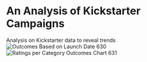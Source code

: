 # An Analysis of Kickstarter Campaigns
Analysis on Kickstarter data to reveal trends
![Outcomes Based on Launch Date 630](https://user-images.githubusercontent.com/88383836/131024177-270c3a19-51ce-4e77-a75f-fcaf2b65378b.png)
![Ratings per Category Outcomes Chart 631](https://user-images.githubusercontent.com/88383836/131024207-dac64120-7b62-4f3b-a617-d81e1ffeafa6.png)
